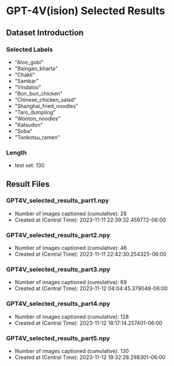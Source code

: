 # GPT-4V(ision) Selected Results
## Dataset Introduction
### Selected Labels
- "Aloo_gobi"
- "Baingan_bharta"
- "Chakli"
- "Sambar"
- "Vindaloo"
- "Bon_bon_chicken"
- "Chinese_chicken_salad"
- "Shanghai_fried_noodles"
- "Taro_dumpling"
- "Wonton_noodles"
- "Katsudon"
- "Soba"
- "Tonkotsu_ramen"
### Length
- test set: 130
## Result Files
### GPT4V_selected_results_part1.npy
- Number of images captioned (cumulative): 28
- Created at (Central Time): 2023-11-11 22:39:32.459772-06:00
### GPT4V_selected_results_part2.npy
- Number of images captioned (cumulative): 46
- Created at (Central Time): 2023-11-11 22:42:30.254325-06:00
### GPT4V_selected_results_part3.npy
- Number of images captioned (cumulative): 69
- Created at (Central Time): 2023-11-12 04:04:45.379048-06:00
### GPT4V_selected_results_part4.npy
- Number of images captioned (cumulative): 128
- Created at (Central Time): 2023-11-12 18:17:14.257401-06:00
### GPT4V_selected_results_part5.npy
- Number of images captioned (cumulative): 130
- Created at (Central Time): 2023-11-12 19:32:28.298301-06:00
